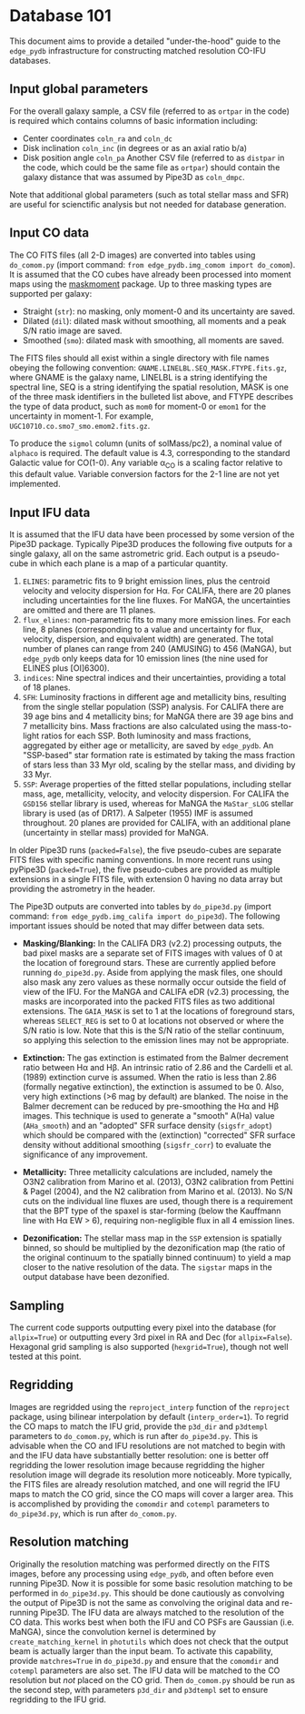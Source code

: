 # Database 101
This document aims to provide a detailed "under-the-hood" guide to the `edge_pydb` infrastructure for constructing matched resolution CO-IFU databases.

## Input global parameters
For the overall galaxy sample, a CSV file (referred to as `ortpar` in the code) is required which contains columns of basic information including:
* Center coordinates `coln_ra` and `coln_dc`
* Disk inclination `coln_inc` (in degrees or as an axial ratio b/a)
* Disk position angle `coln_pa`
Another CSV file (referred to as `distpar` in the code, which could be the same file as `ortpar`) should contain the galaxy distance that was assumed by Pipe3D as `coln_dmpc`.

Note that additional global parameters (such as total stellar mass and SFR) are useful for scienctific analysis but not needed for database generation.

## Input CO data
The CO FITS files (all 2-D images) are converted into tables using `do_comom.py` (import command: `from edge_pydb.img_comom import do_comom`).  It is assumed that the CO cubes have already been processed into moment maps using the [maskmoment](https://github.com/tonywong94/maskmoment) package.  Up to three masking types are supported per galaxy:
* Straight (`str`): no masking, only moment-0 and its uncertainty are saved.
* Dilated (`dil`): dilated mask without smoothing, all moments and a peak S/N ratio image are saved.
* Smoothed (`smo`): dilated mask with smoothing, all moments are saved.

The FITS files should all exist within a single directory with file names obeying the following convention: `GNAME.LINELBL.SEQ_MASK.FTYPE.fits.gz`, where GNAME is the galaxy name, LINELBL is a string identifying the spectral line, SEQ is a string identifying the spatial resolution, MASK is one of the three mask identifiers in the bulleted list above, and FTYPE describes the type of data product, such as `mom0` for moment-0 or `emom1` for the uncertainty in moment-1.  For example, `UGC10710.co.smo7_smo.emom2.fits.gz`.

To produce the `sigmol` column (units of solMass/pc2), a nominal value of `alphaco` is required.  The default value is 4.3, corresponding to the standard Galactic value for CO(1-0).  Any variable &alpha;<sub>CO</sub> is a scaling factor relative to this default value.  Variable conversion factors for the 2-1 line are not yet implemented.

## Input IFU data
It is assumed that the IFU data have been processed by some version of the Pipe3D package.  Typically Pipe3D produces the following five outputs for a single galaxy, all on the same astrometric grid.  Each output is a pseudo-cube in which each plane is a map of a particular quantity.
1. `ELINES`: parametric fits to 9 bright emission lines, plus the centroid velocity and velocity dispersion for H&alpha;.  For CALIFA, there are 20 planes including uncertainties for the line fluxes.  For MaNGA, the uncertainties are omitted and there are 11 planes.
2. `flux_elines`: non-parametric fits to many more emission lines.  For each line, 8 planes (corresponding to a value and uncertainty for flux, velocity, dispersion, and equivalent width) are generated.  The total number of planes can range from 240 (AMUSING) to 456 (MaNGA), but `edge_pydb` only keeps data for 10 emission lines (the nine used for ELINES plus [OI]6300).
3. `indices`: Nine spectral indices and their uncertainties, providing a total of 18 planes.
4. `SFH`: Luminosity fractions in different age and metallicity bins, resulting from the single stellar population (SSP) analysis.  For CALIFA there are 39 age bins and 4 metallicity bins; for MaNGA there are 39 age bins and 7 metallicity bins.  Mass fractions are also calculated using the mass-to-light ratios for each SSP.  Both luminosity and mass fractions, aggregated by either age or metallicity, are saved by `edge_pydb`. An "SSP-based" star formation rate is estimated by taking the mass fraction of stars less than 33 Myr old, scaling by the stellar mass, and dividing by 33 Myr.
5. `SSP`: Average properties of the fitted stellar populations, including stellar mass, age, metallicity, velocity, and velocity dispersion.  For CALIFA the `GSD156` stellar library is used, whereas for MaNGA the `MaStar_sLOG` stellar library is used (as of DR17).  A Salpeter (1955) IMF is assumed throughout.  20 planes are provided for CALIFA, with an additional plane (uncertainty in stellar mass) provided for MaNGA.

In older Pipe3D runs (`packed=False`), the five pseudo-cubes are separate FITS files with specific naming conventions.  In more recent runs using pyPipe3D (`packed=True`), the five pseudo-cubes are provided as multiple extensions in a single FITS file, with extension 0 having no data array but providing the astrometry in the header.

The Pipe3D outputs are converted into tables by `do_pipe3d.py` (import command: `from edge_pydb.img_califa import do_pipe3d`).  The following important issues should be noted that may differ between data sets.

* __Masking/Blanking:__ In the CALIFA DR3 (v2.2) processing outputs, the bad pixel masks are a separate set of FITS images with values of 0 at the location of foreground stars.  These are currently applied before running `do_pipe3d.py`.  Aside from applying the mask files, one should also mask any zero values as these normally occur outside the field of view of the IFU.  For the MaNGA and CALIFA eDR (v2.3) processing, the masks are incorporated into the packed FITS files as two additional extensions.  The `GAIA_MASK` is set to 1 at the locations of foreground stars, whereas `SELECT_REG` is set to 0 at locations not observed or where the S/N ratio is low.  Note that this is the S/N ratio of the stellar continuum, so applying this selection to the emission lines may not be appropriate.

* __Extinction:__ The gas extinction is estimated from the Balmer decrement ratio between H&alpha; and H&beta;.  An intrinsic ratio of 2.86 and the Cardelli et al. (1989) extinction curve is assumed.  When the ratio is less than 2.86 (formally negative extinction), the extinction is assumed to be 0.  Also, very high extinctions (>6 mag by default) are blanked.  The noise in the Balmer decrement can be reduced by pre-smoothing the H&alpha; and H&beta; images.  This technique is used to generate a "smooth" A(Ha) value (`AHa_smooth`) and an "adopted" SFR surface density (`sigsfr_adopt`) which should be compared with the (extinction) "corrected" SFR surface density without additional smoothing (`sigsfr_corr`) to evaluate the significance of any improvement.

* __Metallicity:__ Three metallicity calculations are included, namely the O3N2 calibration from Marino et al. (2013), O3N2 calibration from Pettini & Pagel (2004), and the N2 calibration from Marino et al. (2013).  No S/N cuts on the individual line fluxes are used, though there is a requirement that the BPT type of the spaxel is star-forming (below the Kauffmann line with H&alpha; EW > 6), requiring non-negligible flux in all 4 emission lines.

* __Dezonification:__ The stellar mass map in the `SSP` extension is spatially binned, so should be multiplied by the dezonification map (the ratio of the original continuum to the spatially binned continuum) to yield a map closer to the native resolution of the data.  The `sigstar` maps in the output database have been dezonified.

## Sampling
The current code supports outputting every pixel into the database (for `allpix=True`) or outputting every 3rd pixel in RA and Dec (for `allpix=False`).  Hexagonal grid sampling is also supported (`hexgrid=True`), though not well tested at this point.

## Regridding
Images are regridded using the `reproject_interp` function of the `reproject` package, using bilinear interpolation by default (`interp_order=1`).  To regrid the CO maps to match the IFU grid, provide the `p3d_dir` and `p3dtempl` parameters to `do_comom.py`, which is run after `do_pipe3d.py`.  This is advisable when the CO and IFU resolutions are not matched to begin with and the IFU data have substantially better resolution: one is better off regridding the lower resolution image because regridding the higher resolution image will degrade its resolution more noticeably.  More typically, the FITS files are already resolution matched, and one will regrid the IFU maps to match the CO grid, since the CO maps will cover a larger area.  This is accomplished by providing the `comomdir` and `cotempl` parameters to `do_pipe3d.py`, which is run after `do_comom.py`.

## Resolution matching
Originally the resolution matching was performed directly on the FITS images, before any processing using `edge_pydb`, and often before even running Pipe3D.  Now it is possible for some basic resolution matching to be performed in `do_pipe3d.py`.  This should be done cautiously as convolving the output of Pipe3D is not the same as convolving the original data and re-running Pipe3D.  The IFU data are always matched to the resolution of the CO data.  This works best when both the IFU and CO PSFs are Gaussian (i.e. MaNGA), since the convolution kernel is determined by `create_matching_kernel` in `photutils` which does not check that the output beam is actually larger than the input beam.  To activate this capability, provide `matchres=True` in `do_pipe3d.py` and ensure that the `comomdir` and `cotempl` parameters are also set.  The IFU data will be matched to the CO resolution but _not_ placed on the CO grid.  Then `do_comom.py` should be run as the second step, with parameters `p3d_dir` and `p3dtempl` set to ensure regridding to the IFU grid.

